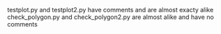 testplot.py and testplot2.py have comments and are almost exacty alike
check_polygon.py and check_polygon2.py are almost alike and have no comments
